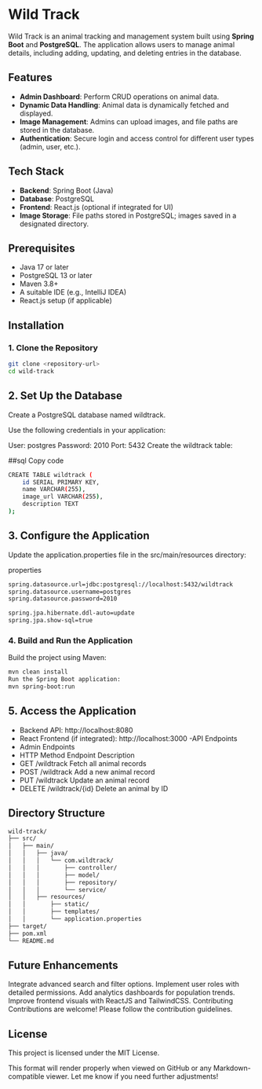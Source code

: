 # Wild Track

Wild Track is an animal tracking and management system built using **Spring Boot** and **PostgreSQL**. The application allows users to manage animal details, including adding, updating, and deleting entries in the database.

## Features

- **Admin Dashboard**: Perform CRUD operations on animal data.
- **Dynamic Data Handling**: Animal data is dynamically fetched and displayed.
- **Image Management**: Admins can upload images, and file paths are stored in the database.
- **Authentication**: Secure login and access control for different user types (admin, user, etc.).

## Tech Stack

- **Backend**: Spring Boot (Java)
- **Database**: PostgreSQL
- **Frontend**: React.js (optional if integrated for UI)
- **Image Storage**: File paths stored in PostgreSQL; images saved in a designated directory.

## Prerequisites

- Java 17 or later
- PostgreSQL 13 or later
- Maven 3.8+
- A suitable IDE (e.g., IntelliJ IDEA)
- React.js setup (if applicable)

## Installation

### 1. Clone the Repository
```bash
git clone <repository-url>
cd wild-track
```
## 2. Set Up the Database
Create a PostgreSQL database named wildtrack.

Use the following credentials in your application:

User: postgres
Password: 2010
Port: 5432
Create the wildtrack table:

##sql
Copy code
```bash
CREATE TABLE wildtrack (
    id SERIAL PRIMARY KEY,
    name VARCHAR(255),
    image_url VARCHAR(255),
    description TEXT
);
```
## 3. Configure the Application
Update the application.properties file in the src/main/resources directory:

properties
```bash
spring.datasource.url=jdbc:postgresql://localhost:5432/wildtrack
spring.datasource.username=postgres
spring.datasource.password=2010

spring.jpa.hibernate.ddl-auto=update
spring.jpa.show-sql=true
```
### 4. Build and Run the Application
Build the project using Maven:

```bash
mvn clean install
Run the Spring Boot application:
mvn spring-boot:run
```
## 5. Access the Application
- Backend API: http://localhost:8080
- React Frontend (if integrated): http://localhost:3000
 -API Endpoints
- Admin Endpoints
- HTTP Method	Endpoint	Description
- GET	/wildtrack	Fetch all animal records
- POST	/wildtrack	Add a new animal record
- PUT	/wildtrack	Update an animal record
- DELETE	/wildtrack/{id}	Delete an animal by ID
## Directory Structure
```bash
wild-track/
├── src/
│   ├── main/
│   │   ├── java/
│   │   │   └── com.wildtrack/
│   │   │       ├── controller/
│   │   │       ├── model/
│   │   │       ├── repository/
│   │   │       └── service/
│   │   ├── resources/
│   │       ├── static/
│   │       ├── templates/
│   │       └── application.properties
├── target/
├── pom.xml
└── README.md
```
## Future Enhancements
Integrate advanced search and filter options.
Implement user roles with detailed permissions.
Add analytics dashboards for population trends.
Improve frontend visuals with ReactJS and TailwindCSS.
Contributing
Contributions are welcome! Please follow the contribution guidelines.

## License
This project is licensed under the MIT License.

This format will render properly when viewed on GitHub or any Markdown-compatible viewer. Let me know if you need further adjustments!





